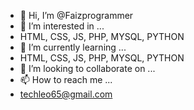 - 👋 Hi, I’m @Faizprogrammer
- 👀 I’m interested in ...
- HTML, CSS, JS, PHP, MYSQL, PYTHON
- 🌱 I’m currently learning ...
- HTML, CSS, JS, PHP, MYSQL, PYTHON
- 💞️ I’m looking to collaborate on ...
- 📫 How to reach me ...
- techleo65@gmail.com

<!---
Faizprogrammer/Faizprogrammer is a ✨ special ✨ repository because its `README.md` (this file) appears on your GitHub profile.
You can click the Preview link to take a look at your changes.
--->

